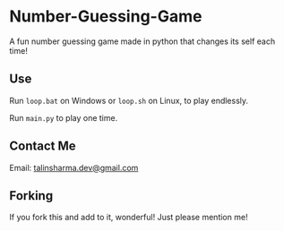# Number-Guessing-Game

A fun number guessing game made in python that changes its self each time!

## Use

Run `loop.bat` on Windows or `loop.sh` on Linux, to play endlessly.

Run `main.py` to play one time.

## Contact Me

Email: talinsharma.dev@gmail.com

## Forking

If you fork this and add to it, wonderful! Just please mention me!
